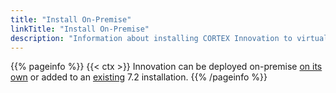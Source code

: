 ```yaml
---
title: "Install On-Premise"
linkTitle: "Install On-Premise"
description: "Information about installing CORTEX Innovation to virtual machines or physical servers on-premise."
---
```


{{% pageinfo %}}
{{< ctx >}} Innovation can be deployed on-premise [on its own](install-innovation-only) or added to an [existing](add-innovation-to-72) 7.2 installation.
{{% /pageinfo %}}
